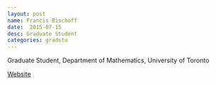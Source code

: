 ```yaml
---
layout: post
name: Francis Bischoff
date:  2015-07-15
desc: Graduate Student
categories: gradstu
---
```

Graduate Student, Department of Mathematics, University of Toronto

[Website](https://www.math.toronto.edu/cms/bischoff-francis/)
